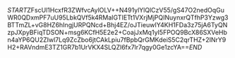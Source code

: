 $START$ZFscUl1HcxfR3ZWfvcAylOLV++N491ylYlQlCzV55/gS47O2nedOqGuWR0QDxmPF7uU95LbkQVf5k4RMaIGTIETt1VXrjMjPQINuynxrQTfhP3Yzwg3BTTmZL+vG8HZ6hIngjURPQNcd+Bhj4EZ/oJTieuwIY4KH1FDa3z75jA6TyQNzpJXpyBFiqTDSON+msg6KCfH5E2e2+CoajJxMq1yI5FPOQ9BcX86SXVeHbn4aYP6QU2ZIwl7Lq9ZcZbo6jtCAkLpiu7fBpbQrGMKdeiS5C2qrTHZ+2INrY9H2+RAVndmE3TZ1GR7b1UrVKX4SLQZl6fx7lr7qgy0Ge1zcYA==$END$